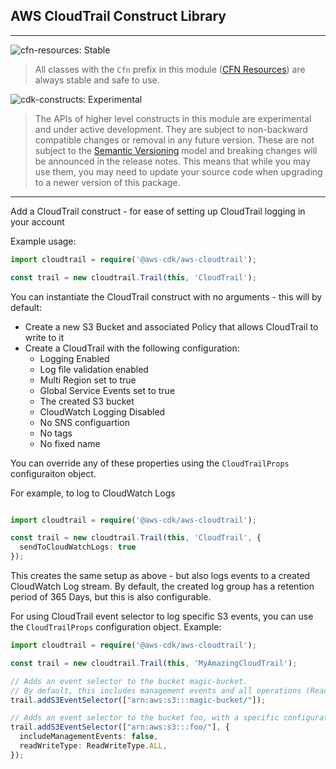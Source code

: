 ## AWS CloudTrail Construct Library
<!--BEGIN STABILITY BANNER-->

---

![cfn-resources: Stable](https://img.shields.io/badge/cfn--resources-stable-success.svg?style=for-the-badge)

> All classes with the `Cfn` prefix in this module ([CFN Resources](https://docs.aws.amazon.com/cdk/latest/guide/constructs.html#constructs_lib)) are always stable and safe to use.

![cdk-constructs: Experimental](https://img.shields.io/badge/cdk--constructs-experimental-important.svg?style=for-the-badge)

> The APIs of higher level constructs in this module are experimental and under active development. They are subject to non-backward compatible changes or removal in any future version. These are not subject to the [Semantic Versioning](https://semver.org/) model and breaking changes will be announced in the release notes. This means that while you may use them, you may need to update your source code when upgrading to a newer version of this package.

---
<!--END STABILITY BANNER-->

Add a CloudTrail construct - for ease of setting up CloudTrail logging in your account

Example usage:

```ts
import cloudtrail = require('@aws-cdk/aws-cloudtrail');

const trail = new cloudtrail.Trail(this, 'CloudTrail');
```

You can instantiate the CloudTrail construct with no arguments - this will by default:

 * Create a new S3 Bucket and associated Policy that allows CloudTrail to write to it
 * Create a CloudTrail with the following configuration:
     * Logging Enabled
     * Log file validation enabled
     * Multi Region set to true
     * Global Service Events set to true
     * The created S3 bucket
     * CloudWatch Logging Disabled
     * No SNS configuartion
     * No tags
     * No fixed name

You can override any of these properties using the `CloudTrailProps` configuraiton object.

For example, to log to CloudWatch Logs

```ts

import cloudtrail = require('@aws-cdk/aws-cloudtrail');

const trail = new cloudtrail.Trail(this, 'CloudTrail', {
  sendToCloudWatchLogs: true
});
```

This creates the same setup as above - but also logs events to a created CloudWatch Log stream.
By default, the created log group has a retention period of 365 Days, but this is also configurable.

For using CloudTrail event selector to log specific S3 events,
you can use the `CloudTrailProps` configuration object.
Example:

```ts
import cloudtrail = require('@aws-cdk/aws-cloudtrail');

const trail = new cloudtrail.Trail(this, 'MyAmazingCloudTrail');

// Adds an event selector to the bucket magic-bucket.
// By default, this includes management events and all operations (Read + Write)
trail.addS3EventSelector(["arn:aws:s3:::magic-bucket/"]);

// Adds an event selector to the bucket foo, with a specific configuration
trail.addS3EventSelector(["arn:aws:s3:::foo/"], {
  includeManagementEvents: false,
  readWriteType: ReadWriteType.ALL,
});
```
